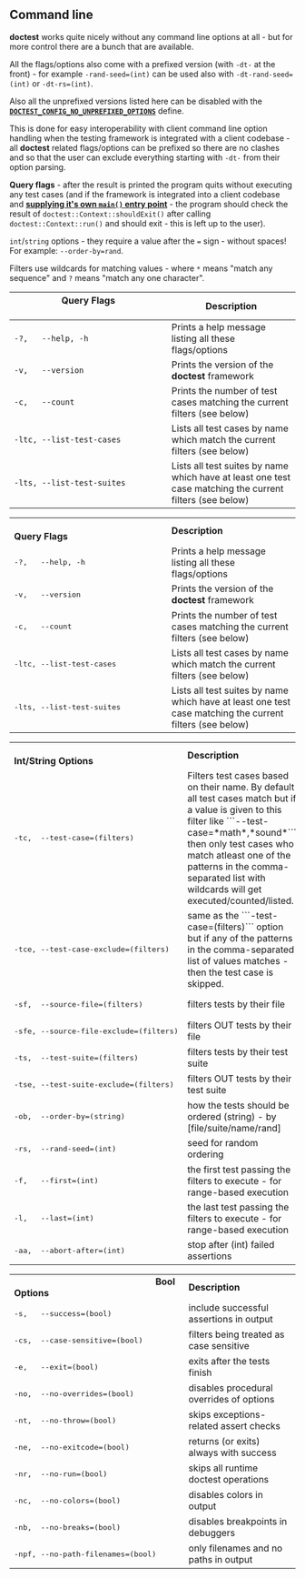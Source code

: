 ## Command line

**doctest** works quite nicely without any command line options at all - but for more control there are a bunch that are available.

All the flags/options also come with a prefixed version (with ```-dt-``` at the front) - for example ```-rand-seed=(int)``` can be used also with ```-dt-rand-seed=(int)``` or ```-dt-rs=(int)```.

Also all the unprefixed versions listed here can be disabled with the [**```DOCTEST_CONFIG_NO_UNPREFIXED_OPTIONS```**](configuration.md) define.

This is done for easy interoperability with client command line option handling when the testing framework is integrated with a client codebase - all **doctest** related flags/options can be prefixed so there are no clashes and so that the user can exclude everything starting with ```-dt-``` from their option parsing.

**Query flags** - after the result is printed the program quits without executing any test cases (and if the framework is integrated into a client codebase and [**supplying it's own ```main()``` entry point**](main.md) - the program should check the result of ```doctest::Context::shouldExit()``` after calling ```doctest::Context::run()``` and should exit - this is left up to the user).

```int```/```string``` options - they require a value after the ```=``` sign - without spaces! For example: ```--order-by=rand```.

Filters use wildcards for matching values - where ```*``` means "match any sequence" and ```?``` means "match any one character".

| Query Flags &nbsp;&nbsp;&nbsp;&nbsp;&nbsp;&nbsp;&nbsp;&nbsp;&nbsp;&nbsp;&nbsp;&nbsp;&nbsp;&nbsp;&nbsp;&nbsp;&nbsp;&nbsp;&nbsp;&nbsp;&nbsp;&nbsp;&nbsp;&nbsp;&nbsp;&nbsp;&nbsp;&nbsp;&nbsp;&nbsp;&nbsp;&nbsp;&nbsp;&nbsp;&nbsp;&nbsp;&nbsp;&nbsp;&nbsp;&nbsp;&nbsp;&nbsp;&nbsp;&nbsp;&nbsp;&nbsp;&nbsp;&nbsp;&nbsp;&nbsp;&nbsp;&nbsp;&nbsp;&nbsp;&nbsp;&nbsp;&nbsp;| Description |
|--------------------------------|----------------------------------------------------------------------------------------------------------|
| ```-?,   --help, -h``` | Prints a help message listing all these flags/options |
| ```-v,   --version``` | Prints the version of the **doctest** framework |
| ```-c,   --count``` | Prints the number of test cases matching the current filters (see below) |
| ```-ltc, --list-test-cases``` | Lists all test cases by name which match the current filters (see below) |
| ```-lts, --list-test-suites``` | Lists all test suites by name which have at least one test case matching the current filters (see below) |

<table><tr><td>
&nbsp;&nbsp;&nbsp;&nbsp;&nbsp;&nbsp;&nbsp;&nbsp;&nbsp;&nbsp;&nbsp;&nbsp;&nbsp;&nbsp;&nbsp;&nbsp;&nbsp;&nbsp;&nbsp;&nbsp;&nbsp;&nbsp;&nbsp;&nbsp;&nbsp;&nbsp;&nbsp;&nbsp;&nbsp;&nbsp;&nbsp;&nbsp;&nbsp;&nbsp;&nbsp;&nbsp;&nbsp;&nbsp;&nbsp;&nbsp;&nbsp;&nbsp;&nbsp;&nbsp;&nbsp;&nbsp;&nbsp;&nbsp;&nbsp;&nbsp;&nbsp;&nbsp;&nbsp;&nbsp;&nbsp;&nbsp;&nbsp;
<b>Query Flags</b>
</td><td>
<b>Description</b>
</td></tr><tr><td>
<pre>-?,   --help, -h</pre>
</td><td>
Prints a help message listing all these flags/options
</td></tr><tr><td>
<pre>-v,   --version</pre>
</td><td>
Prints the version of the <b>doctest</b> framework
</td></tr><tr><td>
<pre>-c,   --count</pre>
</td><td>
Prints the number of test cases matching the current filters (see below)
</td></tr><tr><td>
<pre>-ltc, --list-test-cases</pre>
</td><td>
Lists all test cases by name which match the current filters (see below)
</td></tr><tr><td>
<pre>-lts, --list-test-suites</pre>
</td><td>
Lists all test suites by name which have at least one test case matching the current filters (see below)
</td></tr></table>

<table><tr><td>
&nbsp;&nbsp;&nbsp;&nbsp;&nbsp;&nbsp;&nbsp;&nbsp;&nbsp;&nbsp;&nbsp;&nbsp;&nbsp;&nbsp;&nbsp;&nbsp;&nbsp;&nbsp;&nbsp;&nbsp;&nbsp;&nbsp;&nbsp;&nbsp;&nbsp;&nbsp;&nbsp;&nbsp;&nbsp;&nbsp;&nbsp;&nbsp;&nbsp;&nbsp;&nbsp;&nbsp;&nbsp;&nbsp;&nbsp;&nbsp;&nbsp;&nbsp;&nbsp;&nbsp;&nbsp;&nbsp;&nbsp;&nbsp;&nbsp;&nbsp;&nbsp;&nbsp;&nbsp;&nbsp;&nbsp;&nbsp;&nbsp;
<b>Int/String Options</b>
</td><td>
<b>Description</b>
</td></tr><tr><td>
<pre>-tc,  --test-case=(filters)</pre>
</td><td>
Filters test cases based on their name. By default all test cases match but if a value is given to this filter like ```--test-case=*math*,*sound*``` then only test cases who match atleast one of the patterns in the comma-separated list with wildcards will get executed/counted/listed.
</td></tr><tr><td>
<pre>-tce, --test-case-exclude=(filters)</pre>
</td><td>
same as the ```-test-case=(filters)``` option but if any of the patterns in the comma-separated list of values matches - then the test case is skipped.
</td></tr><tr><td>
<pre>-sf,  --source-file=(filters)</pre>
</td><td>
filters     tests by their file
</td></tr><tr><td>
<pre>-sfe, --source-file-exclude=(filters)</pre>
</td><td>
filters OUT tests by their file
</td></tr><tr><td>
<pre>-ts,  --test-suite=(filters)</pre>
</td><td>
filters     tests by their test suite
</td></tr><tr><td>
<pre>-tse, --test-suite-exclude=(filters)</pre>
</td><td>
filters OUT tests by their test suite
</td></tr><tr><td>
<pre>-ob,  --order-by=(string)</pre>
</td><td>
how the tests should be ordered (string) - by [file/suite/name/rand]
</td></tr><tr><td>
<pre>-rs,  --rand-seed=(int)</pre>
</td><td>
seed for random ordering
</td></tr><tr><td>
<pre>-f,   --first=(int)</pre>
</td><td>
the first test passing the filters to execute - for range-based execution
</td></tr><tr><td>
<pre>-l,   --last=(int)</pre>
</td><td>
the last test passing the filters to execute - for range-based execution
</td></tr><tr><td>
<pre>-aa,  --abort-after=(int)</pre>
</td><td>
stop after (int) failed assertions
</td></tr></table>

<table><tr><td>
&nbsp;&nbsp;&nbsp;&nbsp;&nbsp;&nbsp;&nbsp;&nbsp;&nbsp;&nbsp;&nbsp;&nbsp;&nbsp;&nbsp;&nbsp;&nbsp;&nbsp;&nbsp;&nbsp;&nbsp;&nbsp;&nbsp;&nbsp;&nbsp;&nbsp;&nbsp;&nbsp;&nbsp;&nbsp;&nbsp;&nbsp;&nbsp;&nbsp;&nbsp;&nbsp;&nbsp;&nbsp;&nbsp;&nbsp;&nbsp;&nbsp;&nbsp;&nbsp;&nbsp;&nbsp;&nbsp;&nbsp;&nbsp;&nbsp;&nbsp;&nbsp;&nbsp;&nbsp;&nbsp;&nbsp;&nbsp;&nbsp;
<b>Bool Options</b>
</td><td>
<b>Description</b>
</td></tr><tr><td>
<pre>-s,   --success=(bool)</pre>
</td><td>
include successful assertions in output
</td></tr><tr><td>
<pre>-cs,  --case-sensitive=(bool)</pre>
</td><td>
filters being treated as case sensitive
</td></tr><tr><td>
<pre>-e,   --exit=(bool)</pre>
</td><td>
exits after the tests finish
</td></tr><tr><td>
<pre>-no,  --no-overrides=(bool)</pre>
</td><td>
disables procedural overrides of options
</td></tr><tr><td>
<pre>-nt,  --no-throw=(bool)</pre>
</td><td>
skips exceptions-related assert checks
</td></tr><tr><td>
<pre>-ne,  --no-exitcode=(bool)</pre>
</td><td>
returns (or exits) always with success
</td></tr><tr><td>
<pre>-nr,  --no-run=(bool)</pre>
</td><td>
skips all runtime doctest operations
</td></tr><tr><td>
<pre>-nc,  --no-colors=(bool)</pre>
</td><td>
disables colors in output
</td></tr><tr><td>
<pre>-nb,  --no-breaks=(bool)</pre>
</td><td>
disables breakpoints in debuggers
</td></tr><tr><td>
<pre>-npf, --no-path-filenames=(bool)</pre>
</td><td>
only filenames and no paths in output
</td></tr></table>